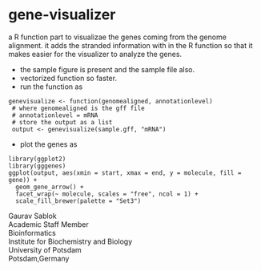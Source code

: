 # gene-visualizer

a R function part to visualizae the genes coming from the genome alignment. it adds the stranded information with in the R function so that it makes easier for the visualizer to analyze the genes. 

- the sample figure is present and the sample file also. 
- vectorized function so faster.
- run the function as 
```
genevisualize <- function(genomealigned, annotationlevel)
 # where genomealigned is the gff file 
 # annotationlevel = mRNA
 # store the output as a list 
 output <- genevisualize(sample.gff, "mRNA")
```
- plot the genes as 
```
library(ggplot2)
library(gggenes)
ggplot(output, aes(xmin = start, xmax = end, y = molecule, fill = gene)) +
  geom_gene_arrow() +
  facet_wrap(~ molecule, scales = "free", ncol = 1) +
  scale_fill_brewer(palette = "Set3")
```

Gaurav Sablok \
Academic Staff Member \
Bioinformatics \
Institute for Biochemistry and Biology \
University of Potsdam \
Potsdam,Germany



